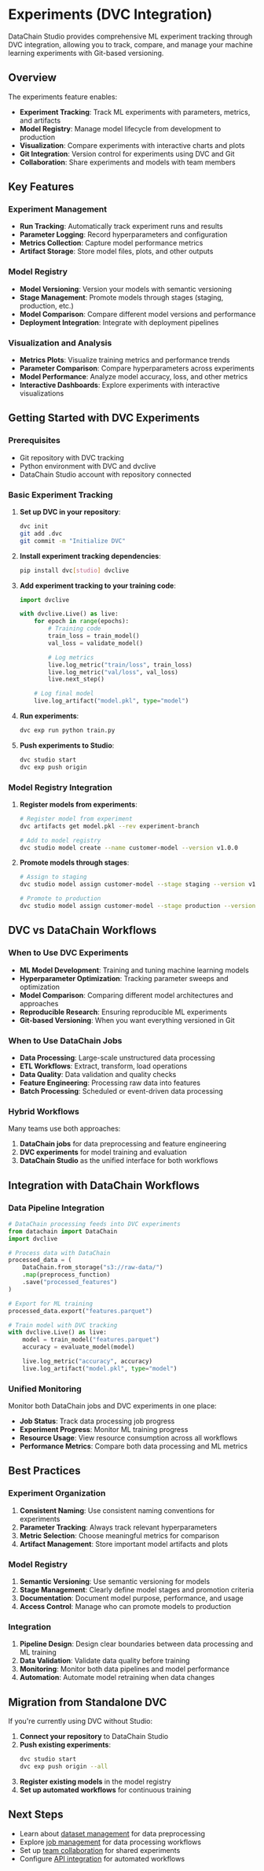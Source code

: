 # Experiments (DVC Integration)

DataChain Studio provides comprehensive ML experiment tracking through DVC integration, allowing you to track, compare, and manage your machine learning experiments with Git-based versioning.

## Overview

The experiments feature enables:

- **Experiment Tracking**: Track ML experiments with parameters, metrics, and artifacts
- **Model Registry**: Manage model lifecycle from development to production
- **Visualization**: Compare experiments with interactive charts and plots
- **Git Integration**: Version control for experiments using DVC and Git
- **Collaboration**: Share experiments and models with team members

## Key Features

### Experiment Management
- **Run Tracking**: Automatically track experiment runs and results
- **Parameter Logging**: Record hyperparameters and configuration
- **Metrics Collection**: Capture model performance metrics
- **Artifact Storage**: Store model files, plots, and other outputs

### Model Registry
- **Model Versioning**: Version your models with semantic versioning
- **Stage Management**: Promote models through stages (staging, production, etc.)
- **Model Comparison**: Compare different model versions and performance
- **Deployment Integration**: Integrate with deployment pipelines

### Visualization and Analysis
- **Metrics Plots**: Visualize training metrics and performance trends
- **Parameter Comparison**: Compare hyperparameters across experiments
- **Model Performance**: Analyze model accuracy, loss, and other metrics
- **Interactive Dashboards**: Explore experiments with interactive visualizations

## Getting Started with DVC Experiments

### Prerequisites
- Git repository with DVC tracking
- Python environment with DVC and dvclive
- DataChain Studio account with repository connected

### Basic Experiment Tracking

1. **Set up DVC in your repository**:
   ```bash
   dvc init
   git add .dvc
   git commit -m "Initialize DVC"
   ```

2. **Install experiment tracking dependencies**:
   ```bash
   pip install dvc[studio] dvclive
   ```

3. **Add experiment tracking to your training code**:
   ```python
   import dvclive

   with dvclive.Live() as live:
       for epoch in range(epochs):
           # Training code
           train_loss = train_model()
           val_loss = validate_model()

           # Log metrics
           live.log_metric("train/loss", train_loss)
           live.log_metric("val/loss", val_loss)
           live.next_step()

       # Log final model
       live.log_artifact("model.pkl", type="model")
   ```

4. **Run experiments**:
   ```bash
   dvc exp run python train.py
   ```

5. **Push experiments to Studio**:
   ```bash
   dvc studio start
   dvc exp push origin
   ```

### Model Registry Integration

1. **Register models from experiments**:
   ```bash
   # Register model from experiment
   dvc artifacts get model.pkl --rev experiment-branch

   # Add to model registry
   dvc studio model create --name customer-model --version v1.0.0
   ```

2. **Promote models through stages**:
   ```bash
   # Assign to staging
   dvc studio model assign customer-model --stage staging --version v1.0.0

   # Promote to production
   dvc studio model assign customer-model --stage production --version v1.0.0
   ```

## DVC vs DataChain Workflows

### When to Use DVC Experiments
- **ML Model Development**: Training and tuning machine learning models
- **Hyperparameter Optimization**: Tracking parameter sweeps and optimization
- **Model Comparison**: Comparing different model architectures and approaches
- **Reproducible Research**: Ensuring reproducible ML experiments
- **Git-based Versioning**: When you want everything versioned in Git

### When to Use DataChain Jobs
- **Data Processing**: Large-scale unstructured data processing
- **ETL Workflows**: Extract, transform, load operations
- **Data Quality**: Data validation and quality checks
- **Feature Engineering**: Processing raw data into features
- **Batch Processing**: Scheduled or event-driven data processing

### Hybrid Workflows
Many teams use both approaches:
1. **DataChain jobs** for data preprocessing and feature engineering
2. **DVC experiments** for model training and evaluation
3. **DataChain Studio** as the unified interface for both workflows

## Integration with DataChain Workflows

### Data Pipeline Integration

```python
# DataChain processing feeds into DVC experiments
from datachain import DataChain
import dvclive

# Process data with DataChain
processed_data = (
    DataChain.from_storage("s3://raw-data/")
    .map(preprocess_function)
    .save("processed_features")
)

# Export for ML training
processed_data.export("features.parquet")

# Train model with DVC tracking
with dvclive.Live() as live:
    model = train_model("features.parquet")
    accuracy = evaluate_model(model)

    live.log_metric("accuracy", accuracy)
    live.log_artifact("model.pkl", type="model")
```

### Unified Monitoring

Monitor both DataChain jobs and DVC experiments in one place:
- **Job Status**: Track data processing job progress
- **Experiment Progress**: Monitor ML training progress
- **Resource Usage**: View resource consumption across all workflows
- **Performance Metrics**: Compare both data processing and ML metrics

## Best Practices

### Experiment Organization
1. **Consistent Naming**: Use consistent naming conventions for experiments
2. **Parameter Tracking**: Always track relevant hyperparameters
3. **Metric Selection**: Choose meaningful metrics for comparison
4. **Artifact Management**: Store important model artifacts and plots

### Model Registry
1. **Semantic Versioning**: Use semantic versioning for models
2. **Stage Management**: Clearly define model stages and promotion criteria
3. **Documentation**: Document model purpose, performance, and usage
4. **Access Control**: Manage who can promote models to production

### Integration
1. **Pipeline Design**: Design clear boundaries between data processing and ML training
2. **Data Validation**: Validate data quality before training
3. **Monitoring**: Monitor both data pipelines and model performance
4. **Automation**: Automate model retraining when data changes

## Migration from Standalone DVC

If you're currently using DVC without Studio:

1. **Connect your repository** to DataChain Studio
2. **Push existing experiments**:
   ```bash
   dvc studio start
   dvc exp push origin --all
   ```
3. **Register existing models** in the model registry
4. **Set up automated workflows** for continuous training

## Next Steps

- Learn about [dataset management](../datasets/index.md) for data preprocessing
- Explore [job management](../jobs/index.md) for data processing workflows
- Set up [team collaboration](../team-collaboration.md) for shared experiments
- Configure [API integration](../../api/index.md) for automated workflows
